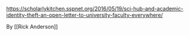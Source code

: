 https://scholarlykitchen.sspnet.org/2016/05/19/sci-hub-and-academic-identity-theft-an-open-letter-to-university-faculty-everywhere/

By [[Rick Anderson]]